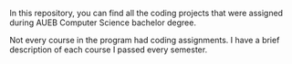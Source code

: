 In this repository, you can find all the coding projects that were assigned
during AUEB Computer Science bachelor degree.

Not every course in the program had coding assignments. I have a brief description of each course I passed every semester.

